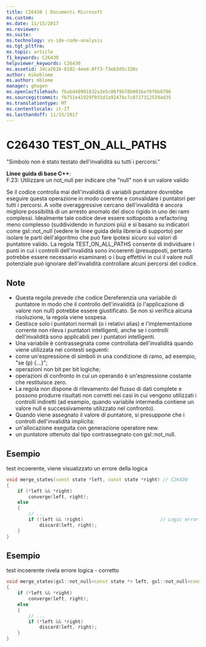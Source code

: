 ```yaml
---
title: C26430 | Documenti Microsoft
ms.custom: 
ms.date: 11/15/2017
ms.reviewer: 
ms.suite: 
ms.technology: vs-ide-code-analysis
ms.tgt_pltfrm: 
ms.topic: article
f1_keywords: C26430
helpviewer_keywords: C26430
ms.assetid: 3dca2626-8102-4eed-8ff3-73eb3d5c328c
author: mikeblome
ms.author: mblome
manager: ghogen
ms.openlocfilehash: fbabd48901032a3e5c06f9b78b001be70f6b8706
ms.sourcegitcommit: fb751e41929f031d1a9247bc7c8727312539ad35
ms.translationtype: MT
ms.contentlocale: it-IT
ms.lasthandoff: 11/15/2017
---
```

# <a name="c26430-testonallpaths"></a>C26430 TEST_ON_ALL_PATHS
"Simbolo non è stato testato dell'invalidità su tutti i percorsi."

**Linee guida di base C++**:   
F.23: Utilizzare un not_null<T> per indicare che "null" non è un valore valido

Se il codice controlla mai dell'invalidità di variabili puntatore dovrebbe eseguire questa operazione in modo coerente e convalidare i puntatori per tutti i percorsi. A volte overaggressive cercano dell'invalidità è ancora migliore possibilità di un arresto anomalo del disco rigido in uno dei rami complessi. Idealmente tale codice deve essere sottoposto a refactoring meno complesso (suddividendo in funzioni più) e si basano su indicatori come gsl::not_null (vedere le linee guida della libreria di supporto) per isolare le parti dell'algoritmo che può fare ipotesi sicuro sui valori di puntatore valido. La regola TEST_ON_ALL_PATHS consente di individuare i punti in cui i controlli dell'invalidità sono incoerenti (presupposti, pertanto potrebbe essere necessario esaminare) o i bug effettivi in cui il valore null potenziale può ignorare dell'invalidità controllare alcuni percorsi del codice.

## <a name="remarks"></a>Note    
 -  Questa regola prevede che codice Dereferenzia una variabile di puntatore in modo che il controllo dell'invalidità (o l'applicazione di valore non null) potrebbe essere giustificato. Se non si verifica alcuna risoluzione, la regola viene sospesa.
-  Gestisce solo i puntatori normali (o i relativi alias) e l'implementazione corrente non rileva i puntatori intelligenti, anche se i controlli dell'invalidità sono applicabili per i puntatori intelligenti.
-  Una variabile è contrassegnata come controllata dell'invalidità quando viene utilizzata nei contesti seguenti:
-  come un'espressione di simboli in una condizione di ramo, ad esempio, "se (p) {…}";
-  operazioni non bit per bit logiche;
-  operazioni di confronto in cui un operando è un'espressione costante che restituisce zero.
-  La regola non dispone di rilevamento del flusso di dati complete e possono produrre risultati non corretti nei casi in cui vengono utilizzati i controlli indiretti (ad esempio, quando variabile intermedia contiene un valore null e successivamente utilizzato nel confronto).
-  Quando viene assegnato il valore di puntatore, si presuppone che i controlli dell'invalidità implicita:
-  un'allocazione eseguita con generazione operatore new.
-  un puntatore ottenuto dal tipo contrassegnato con gsl::not_null.
## <a name="example"></a>Esempio 
test incoerente, viene visualizzato un errore della logica

```cpp
void merge_states(const state *left, const state *right) // C26430
{
    if (*left && *right)
        converge(left, right);
    else
    {
        // ...
        if (!left && !right)                            // Logic error!
            discard(left, right);
    }
}
```

## <a name="example"></a>Esempio 
test incoerente rivela errore logica - corretto

```cpp
void merge_states(gsl::not_null<const state *> left, gsl::not_null<const state *> right)
{
    if (*left && *right)
        converge(left, right);
    else
    {
        // ...
        if (*left && *right)
            discard(left, right);
    }
}
```
